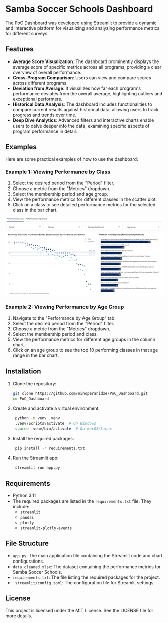 # Samba Soccer Schools Dashboard

The PoC Dashboard was developed using Streamlit to provide a dynamic and interactive platform for visualizing and analyzing performance metrics for different surveys.

## Features

- **Average Score Visualization**: The dashboard prominently displays the average score of specific metrics across all programs, providing a clear overview of overall performance.
- **Cross-Program Comparison**: Users can view and compare scores across different programs.
- **Deviation from Average**: It visualizes how far each program's performance deviates from the overall average, highlighting outliers and exceptional performers.
- **Historical Data Analysis**: The dashboard includes functionalities to compare current results against historical data, allowing users to track progress and trends over time.
- **Deep Dive Analytics**: Advanced filters and interactive charts enable users to delve deeper into the data, examining specific aspects of program performance in detail.

## Examples

Here are some practical examples of how to use the dashboard:

### Example 1: Viewing Performance by Class
1. Select the desired period from the "Period" filter.
2. Choose a metric from the "Metrics" dropdown.
3. Select the membership period and age group.
4. View the performance metrics for different classes in the scatter plot.
5. Click on a class to see detailed performance metrics for the selected class in the bar chart.

![Tab 1 Example](examples/tab_1.png)


### Example 2: Viewing Performance by Age Group
1. Navigate to the "Performance by Age Group" tab.
2. Select the desired period from the "Period" filter.
3. Choose a metric from the "Metrics" dropdown.
4. Select the membership period and class.
5. View the performance metrics for different age groups in the column chart.
6. Click on an age group to see the top 10 performing classes in that age range in the bar chart.


## Installation

1. Clone the repository:
   ```sh
   git clone https://github.com/ninoperanidze/PoC_Dashboard.git
   cd PoC_Dashboard

2. Create and activate a virtual environment:
   ```sh
    python -m venv .venv
    .venv\Scripts\activate  # On Windows
    source .venv/bin/activate  # On macOS/Linux

3. Install the required packages:
   ```sh
    pip install -r requirements.txt

4. Run the Streamlit app:
   ```sh
    streamlit run app.py


## Requirements

- Python 3.11
- The required packages are listed in the `requirements.txt` file. They include:
  - `streamlit`
  - `pandas`
  - `plotly`
  - `streamlit-plotly-events`


## File Structure

- `app.py`: The main application file containing the Streamlit code and chart configurations.
- `data_cleaned.xlsx`: The dataset containing the performance metrics for Samba Soccer Schools.
- `requirements.txt`: The file listing the required packages for the project.
- `.streamlit/config.toml`: The configuration file for Streamlit settings.

## License

This project is licensed under the MIT License. See the LICENSE file for more details.

